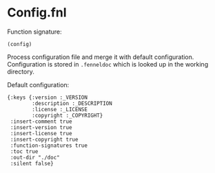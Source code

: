 # Config.fnl
Function signature:

```
(config)
```

Process configuration file and merge it with default configuration.
Configuration is stored in `.fenneldoc` which is looked up in the
working directory.

Default configuration:

``` fennel
{:keys {:version :_VERSION
        :description :_DESCRIPTION
        :license :_LICENSE
        :copyright :_COPYRIGHT}
 :insert-comment true
 :insert-version true
 :insert-license true
 :insert-copyright true
 :function-signatures true
 :toc true
 :out-dir "./doc"
 :silent false}
```



<!-- Generated with Fenneldoc 0.0.4
     https://gitlab.com/andreyorst/fenneldoc -->
